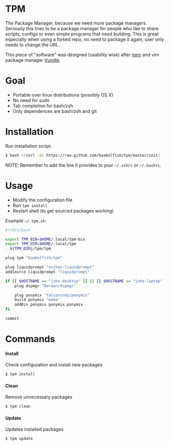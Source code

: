 TPM
===

The Package Manager, because we need more package managers. Seriously this tries
to be a package manager for people who like to share scripts, configs or even
simple programs that need building. This is great especially when using a forked
repo, no need to package it again, user only needs to change the URL.

This piece of "software" was designed (usability wise) after [npm](https://npmjs.org) and vim package manager
[Vundle](https://github.com/gmarik/vundle).

# Goal
- Portable over linux distributions (possibly OS X)
- No need for sudo
- Tab completion for bash/zsh
- Only dependences are bash/zsh and git

# Installation
Run installation script:
```bash
$ bash <(curl -kL https://raw.github.com/baabelfish/tpm/master/init)
```

NOTE: Remember to add the line it provides to your ``~/.zshrc`` or ``~/.bashrc``.

# Usage
- Modify the configuration file
- Run ``tpm install``
- Restart shell (to get sourced packages working)

Example ``~/.tpm.sh``:
```bash
#!/bin/bash

export TPM_BIN=$HOME/.local/tpm-bin
export TPM_DIR=$HOME/.local/tpm
. ${TPM_DIR}/tpm/tpm

plug tpm "baabelfish/tpm"

plug liquidprompt "nojhan-liquidprompt"
addSource liquidprompt "liquidprompt"

if [[ $HOSTNAME == "juho-desktop" ]] || [[ $HOSTNAME == "juho-laptop" ]]; then
    plug dspmgr "Deraen/dspmgr"

    plug ponymix "falconindy/ponymix"
    build ponymix "make"
    addBin ponymix ponymix ponymix
fi

commit
```

# Commands

#### Install
Check configuration and install new packages
```bash
$ tpm install
```

#### Clean
Remove unnecessary packages
```bash
$ tpm clean
```

#### Update
Updates installed packages
```bash
$ tpm update
```

